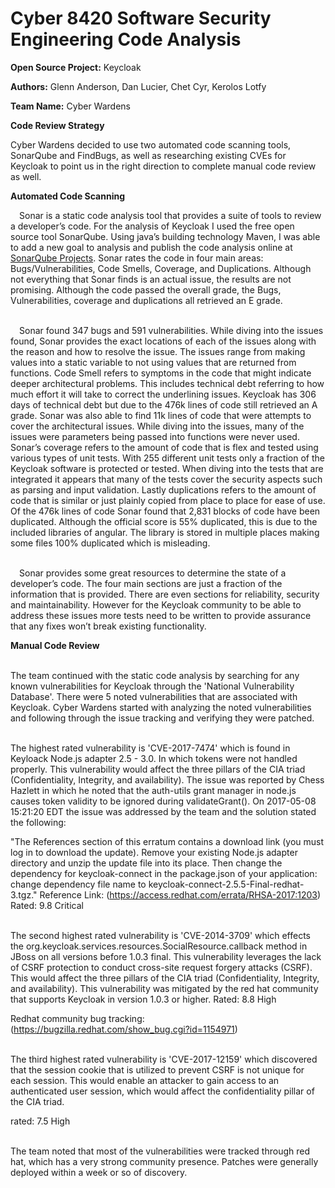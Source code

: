 **Cyber 8420 Software Security Engineering Code Analysis**
=============================================================

**Open Source Project:** Keycloak

**Authors:** Glenn Anderson, Dan Lucier, Chet Cyr, Kerolos Lotfy

**Team Name:** Cyber Wardens

**Code Review Strategy**

Cyber Wardens decided to use two automated code scanning tools, SonarQube and FindBugs, as well as researching existing CVEs for Keycloak to point us in the right direction to complete manual code review as well.  

**Automated Code Scanning**


&emsp;Sonar is a static code analysis tool that provides a suite of tools to review a developer’s code. For the analysis of Keycloak I used the free open source tool SonarQube. Using java’s building technology Maven, I was able to add a new goal to analysis and publish the code analysis online at <a href = "https://sonarcloud.io/dashboard?id=org.keycloak%3Akeycloak-parent"> SonarQube Projects</a>. Sonar rates the code in four main areas: Bugs/Vulnerabilities, Code Smells, Coverage, and Duplications. Although not everything that Sonar finds is an actual issue, the results are not promising. Although the code passed the overall grade, the Bugs, Vulnerabilities, coverage and duplications all retrieved an E grade.

<br>&emsp;Sonar found 347 bugs and 591 vulnerabilities. While diving into the issues found, Sonar provides the exact locations of each of the issues along with the reason and how to resolve the issue. The issues range from making values into a static variable to not using values that are returned from functions. Code Smell refers to symptoms in the code that might indicate deeper architectural problems. This includes technical debt referring to how much effort it will take to correct the underlining issues. Keycloak has 306 days of technical debt but due to the 476k lines of code still retrieved an A grade. Sonar was also able to find 11k lines of code that were attempts to cover the architectural issues. While diving into the issues, many of the issues were parameters being passed into functions were never used. Sonar’s coverage refers to the amount of code that is flex and tested using various types of unit tests. With 255 different unit tests only a fraction of the Keycloak software is protected or tested. When diving into the tests that are integrated it appears that many of the tests cover the security aspects such as parsing and input validation. Lastly duplications refers to the amount of code that is similar or just plainly copied from place to place for ease of use. Of the 476k lines of code Sonar found that 2,831 blocks of code have been duplicated. Although the official score is 55% duplicated, this is due to the included libraries of angular. The library is stored in multiple places making some files 100% duplicated which is misleading. 

<br>&emsp;Sonar provides some great resources to determine the state of a developer’s code. The four main sections are just a fraction of the information that is provided. There are even sections for reliability, security and maintainability. However for the Keycloak community to be able to address these issues more tests need to be written to provide assurance that any fixes won’t break existing functionality. 

**Manual Code Review**

<br> The team continued with the static code analysis by searching for any known vulnerabilities for Keycloak through the 'National Vulnerability Database'. There were 5 noted vulnerabilities that are associated with Keycloak. Cyber Wardens started with analyzing the noted vulnerabilities and following through the issue tracking and verifying they were patched. 

<br> The highest rated vulnerability is 'CVE-2017-7474' which is found in Keyloack Node.js adapter 2.5 - 3.0. In which tokens were not handled properly. This vulnerability would affect the three pillars of the CIA triad (Confidentiality, Integrity, and availability). The issue was reported by Chess Hazlett in which he noted that the auth-utils grant manager in node.js causes token validity to be ignored during validateGrant(). On 2017-05-08 15:21:20 EDT the issue was addressed by the team and the solution stated the following: 

"The References section of this erratum contains a download link (you must log in to download the update).  Remove your existing Node.js adapter directory and unzip the update file into its place. Then change the dependency for keycloak-connect in the package.json of your application: change dependency file name to keycloak-connect-2.5.5-Final-redhat-3.tgz." Reference Link: (https://access.redhat.com/errata/RHSA-2017:1203)
Rated: 9.8 Critical

<br> The second highest rated vulnerability is 'CVE-2014-3709' which effects the org.keycloak.services.resources.SocialResource.callback method in JBoss on all versions before 1.0.3 final. This vulnerability leverages the lack of CSRF protection to conduct cross-site request forgery attacks (CSRF). This would affect the three pillars of the CIA triad (Confidentiality, Integrity, and availability). This vulnerability was mitigated by the red hat community that supports Keycloak in version 1.0.3 or higher.
Rated: 8.8 High

Redhat community bug tracking: (https://bugzilla.redhat.com/show_bug.cgi?id=1154971)

<br> The third highest rated vulnerability is 'CVE-2017-12159' which discovered that the session cookie that is utilized to prevent CSRF is not unique for each session. This would enable an attacker to gain access to an authenticated user session, which would affect the confidentiality pillar of the CIA triad. 

rated: 7.5 High

<br> The team noted that most of the vulnerabilities were tracked through red hat, which has a very strong community presence. Patches were generally deployed within a week or so of discovery.

